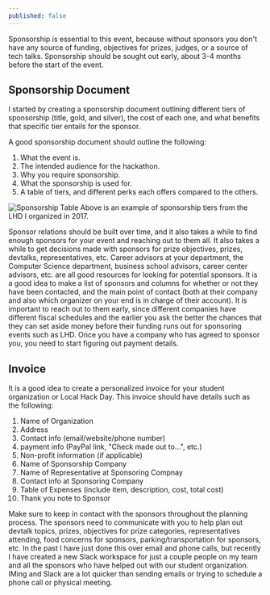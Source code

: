 ```yaml
---
published: false
---
```


Sponsorship is essential to this event, because without sponsors you don't have any source of funding, objectives for prizes, judges, or a source of tech talks. Sponsorship should be sought out early, about 3-4 months before the start of the event.

## Sponsorship Document
I started by creating a sponsorship document outlining different tiers of sponsorship (title, gold, and silver), the cost of each one, and what benefits that specific tier entails for the sponsor.

A good sponsorship document should outline the following:
1. What the event is.
2. The intended audience for the hackathon.
3. Why you require sponsorship.
4. What the sponsorship is used for.
5. A table of tiers, and different perks each offers compared to the others.

![Sponsorship Table]({{site.baseurl}}/images/sponsorship_table.PNG)
Above is an example of sponsorship tiers from the LHD I organized in 2017.

Sponsor relations should be built over time, and it also takes a while to find enough sponsors for your event and reaching out to them all. It also takes a while to get decisions made with sponsors for prize objectives, prizes, devtalks, representatives, etc. Career advisors at your department, the Computer Science department, business school advisors, career center advisors, etc. are all good resources for looking for potential sponsors. It is a good idea to make a list of sponsors and columns for whether or not they have been contacted, and the main point of contact (both at their company and also which organizer on your end is in charge of their account). It is important to reach out to them early, since different companies have different fiscal schedules and the earlier you ask the better the chances that they can set aside money before their funding runs out for sponsoring events such as LHD. Once you have a company who has agreed to sponsor you, you need to start figuring out payment details.

## Invoice
It is a good idea to create a personalized invoice for your student organization or Local Hack Day. This invoice should have details such as the following:

1. Name of Organization
2. Address
3. Contact info (email/website/phone number)
4. payment info (PayPal link, "Check made out to...", etc.)
5. Non-profit information (if applicable)
6. Name of Sponsorship Company
7. Name of Representative at Sponsoring Compnay
8. Contact info at Sponsoring Company
9. Table of Expenses (include item, description, cost, total cost)
10. Thank you note to Sponsor

Make sure to keep in contact with the sponsors throughout the planning process. The sponsors need to communicate with you to help plan out devtalk topics, prizes, objectives for prize categories, representatives attending, food concerns for sponsors, parking/transportation for sponsors, etc. In the past I have just done this over email and phone calls, but recently I have created a new Slack workspace for just a couple people on my team and all the sponsors who have helped out with our student organization. IMing and Slack are a lot quicker than sending emails or trying to schedule a phone call or physical meeting.

